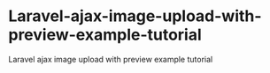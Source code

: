 # Laravel-ajax-image-upload-with-preview-example-tutorial
Laravel ajax image upload with preview example tutorial
